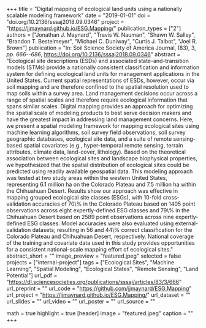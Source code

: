 +++
title = "Digital mapping of ecological land units using a nationally scalable modeling framework"
date = "2019-01-01"
doi = "doi.org/10.2136/sssaj2018.09.0346"
project = "https://jjmaynard.github.io/ESG.Mapping/"
publication_types = ["2"]
authors = ["Jonathan J. Maynard", "Travis W. Nauman", "Shawn W. Salley", "Brandon T. Bestelmeyer", "Michael C. Duniway", "Curtis J. Talbot", "Joel R. Brown"]
publication = "In: Soil Science Society of America Journal, (83), 3, _pp. 666--686_, https://doi.org/10.2136/sssaj2018.09.0346"
abstract = "Ecological site descriptions (ESDs) and associated state-and-transition models (STMs) provide a nationally consistent classification and information system for defining ecological land units for management applications in the United States. Current spatial representations of ESDs, however, occur via soil mapping and are therefore confined to the spatial resolution used to map soils within a survey area. Land management decisions occur across a range of spatial scales and therefore require ecological information that spans similar scales. Digital mapping provides an approach for optimizing the spatial scale of modeling products to best serve decision makers and have the greatest impact in addressing land management concerns. Here, we present a spatial modeling framework for mapping ecological sites using machine learning algorithms, soil survey field observations, soil survey geographic databases, ecological site data, and a suite of remote sensing-based spatial covariates (e.g., hyper-temporal remote sensing, terrain attributes, climate data, land-cover, lithology). Based on the theoretical association between ecological sites and landscape biophysical properties, we hypothesized that the spatial distribution of ecological sites could be predicted using readily available geospatial data. This modeling approach was tested at two study areas within the western United States, representing 6.1 million ha on the Colorado Plateau and 7.5 million ha within the Chihuahuan Desert. Results show our approach was effective in mapping grouped ecological site classes (ESGs), with 10-fold cross-validation accuracies of 70\\% in the Colorado Plateau based on 1405 point observations across eight expertly-defined ESG classes and 79\\% in the Chihuahuan Desert based on 2589 point observations across nine expertly-defined ESG classes. Model accuracies were also evaluated using external-validation datasets; resulting in 56 and 44\\% correct classification for the Colorado Plateau and Chihuahuan Desert, respectively. National coverage of the training and covariate data used in this study provides opportunities for a consistent national-scale mapping effort of ecological sites."
abstract_short = ""
image_preview = "featured.jpeg"
selected = false
projects = ["internal-project"]
tags = ["Ecological Sites", "Machine Learning", "Spatial Modeling", "Ecological States", "Remote Sensing", "Land Potential"]
url_pdf = "https://dl.sciencesocieties.org/publications/sssaj/articles/83/3/666"
url_preprint = ""
url_code = "https://github.com/jjmaynard/ESG.Mapping"
url_project = "https://jjmaynard.github.io/ESG.Mapping/"
url_dataset = ""
url_slides = ""
url_video = ""
url_poster = ""
url_source = ""

math = true
highlight = true
[header]
image = "featured.jpeg"
caption = ""
+++
